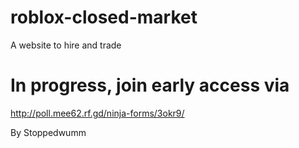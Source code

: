 # roblox-closed-market
A website to hire and trade

# In progress, join early access via
<http://poll.mee62.rf.gd/ninja-forms/3okr9/>

By Stoppedwumm

